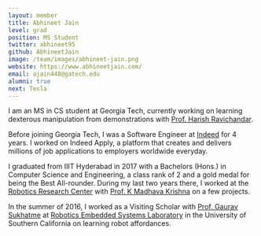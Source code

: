 ```yaml
---
layout: member
title: Abhineet Jain
level: grad
position: MS Student
twitter: abhineet95
github: AbhineetJain
image: /team/images/abhineet-jain.png
website: https://www.abhineetjain.com/
email: ajain448@gatech.edu
alumni: true
next: Tesla
---
```


I am an MS in CS student at Georgia Tech, currently working on learning dexterous manipulation from demonstrations with [Prof. Harish Ravichandar](https://harishravichandar.com/).

Before joining Georgia Tech, I was a Software Engineer at [Indeed](https://indeed.com/) for 4 years. I worked on Indeed Apply, a platform that creates and delivers millions of job applications to employers worldwide everyday.

I graduated from IIIT Hyderabad in 2017 with a Bachelors (Hons.) in Computer Science and Engineering, a class rank of 2 and a gold medal for being the Best All-rounder. During my last two years there, I worked at the [Robotics Research Center](http://robotics.iiit.ac.in/) with [Prof. K Madhava Krishna](https://scholar.google.com/citations?user=QDuPGHwAAAAJ) on a few projects.

In the summer of 2016, I worked as a Visiting Scholar with [Prof. Gaurav Sukhatme](https://scholar.google.com/citations?user=lRUi-A8AAAAJ) at [Robotics Embedded Systems Laboratory](http://robotics.usc.edu/resl) in the University of Southern California on learning robot affordances.
